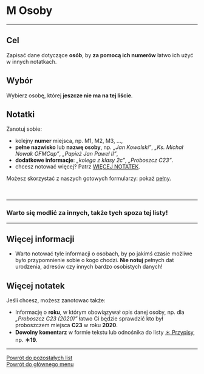 # <span class="status status-list"><span class="status status-list">M</span> Osoby</span>
---

## Cel
Zapisać dane dotyczące **osób**, by **za pomocą ich numerów** łatwo ich użyć w innych notatkach.
## Wybór
Wybierz osobę, której **jeszcze nie ma na tej liście**.
## Notatki
Zanotuj sobie:
- kolejny **numer** miejsca, np. M1, M2, M3, ...,
- **pełne nazwisko** lub **nazwę osoby**, np. _„Jan Kowalski”_, _„Ks. Michał Nowak OFMCap”_, _„Papież Jan Paweł II”_,
- **dodatkowe informacje**: _„kolega z klasy 2c”_, _„Proboszcz C23”_.
- chcesz notować więcej? Patrz [WIĘCEJ NOTATEK](#osoby-wiecej-notatek).

Możesz skorzystać z naszych gotowych formularzy: pokaż [pełny](../../pl/pdf/lista_v1_m_osoby.pdf).
<br />
<br />
<br />

---
### Warto się modlić za innych, także tych spoza tej listy!

---
## Więcej informacji
- Warto notować tyle informacji o osobach, by po jakimś czasie możliwe było przypomnienie sobie o kogo chodzi. **Nie notuj** pełnych dat urodzenia, adresów czy innych bardzo osobistych danych!

## <span id="osoby-wiecej-notatek">Więcej notatek</span>
Jeśli chcesz, możesz zanotowac także:
- Informację o **roku**, w którym obowiązywał opis danej osoby, np. dla _„Proboszcz C23 (2020)”_ łatwo Ci będzie sprawdzić kto był proboszczem miejsca **C23** w roku **2020**.
- **Dowolny komentarz** w formie tekstu lub odnośnika do listy [<span class="status status-list"><span class="status status-list">＊</span> Przypisy</span>](przypisy.md), np. **＊19**.

---
[Powrót do pozostałych list](pozostale_listy.md)  
[Powrót do głównego menu](index.md)
